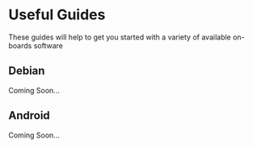 # Useful Guides

These guides will help to get you started with a variety of available on-boards software

## Debian

Coming Soon...

## Android

Coming Soon...
